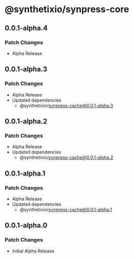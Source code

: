 # @synthetixio/synpress-core

## 0.0.1-alpha.4

### Patch Changes

- Alpha Release

## 0.0.1-alpha.3

### Patch Changes

- Alpha Release
- Updated dependencies
  - @synthetixio/synpress-cache@0.0.1-alpha.3

## 0.0.1-alpha.2

### Patch Changes

- Alpha Release
- Updated dependencies
  - @synthetixio/synpress-cache@0.0.1-alpha.2

## 0.0.1-alpha.1

### Patch Changes

- Alpha Release
- Updated dependencies
  - @synthetixio/synpress-cache@0.0.1-alpha.1

## 0.0.1-alpha.0

### Patch Changes

- Initial Alpha Release
